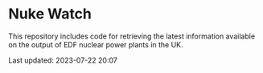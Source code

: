 # Nuke Watch

This repository includes code for retrieving the latest information available on the output of EDF nuclear power plants in the UK.

Last updated: 2023-07-22 20:07